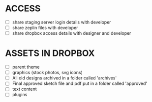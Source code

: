 
# ACCESS 
- [ ] share staging server login details with developer
- [ ] share zeplin files with developer
- [ ] share dropbox access details with designer and developer 

# ASSETS IN DROPBOX 
- [ ] parent theme 
- [ ] graphics (stock photos, svg icons) 
- [ ] All old designs archived in a folder called 'archives' 
- [ ] Final approved sketch file and pdf put in a folder called 'approved' 
- [ ] text content 
- [ ] plugins  
